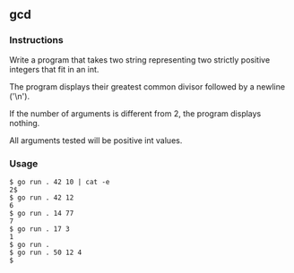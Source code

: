 ## gcd
### Instructions
Write a program that takes two string representing two strictly positive integers that fit in an int.

The program displays their greatest common divisor followed by a newline ('\n').

If the number of arguments is different from 2, the program displays nothing.

All arguments tested will be positive int values.

### Usage
```
$ go run . 42 10 | cat -e
2$
$ go run . 42 12
6
$ go run . 14 77
7
$ go run . 17 3
1
$ go run .
$ go run . 50 12 4
$
```
